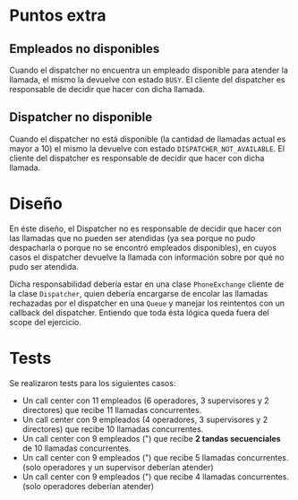 
# Puntos extra

## Empleados no disponibles
Cuando el dispatcher no encuentra un empleado disponible para atender la llamada, el mismo la devuelve con estado `BUSY`. El cliente del dispatcher es responsable de decidir que hacer con dicha llamada.

## Dispatcher no disponible
Cuando el dispatcher no está disponible (la cantidad de llamadas actual es mayor a 10) el mismo la devuelve con estado `DISPATCHER_NOT_AVAILABLE`. El cliente del dispatcher es responsable de decidir que hacer con dicha llamada.

# Diseño
En éste diseño, el Dispatcher no es responsable de decidir que hacer con las llamadas que no pueden ser atendidas (ya sea porque no pudo despacharla o porque no se encontró empleados disponibles), en cuyos casos el dispatcher devuelve la llamada con información sobre por qué no pudo ser atendida.

Dicha responsabilidad debería estar en una clase `PhoneExchange` cliente de la clase `Dispatcher`, quien debería encargarse de encolar las llamadas rechazadas por el dispatcher en una `Queue` y manejar los reintentos con un callback del dispatcher. Entiendo que toda ésta lógica queda fuera del scope del ejercicio.

# Tests
Se realizaron tests para los siguientes casos:

- Un call center con 11 empleados (6 operadores, 3 supervisores y 2 directores) que recibe 11 llamadas concurrentes.
- Un call center con 9 empleados (4 operadores, 3 supervisores y 2 directores) que recibe 10 llamadas concurrentes.
- Un call center con 9 empleados (") que recibe **2 tandas secuenciales** de 10 llamadas concurrentes.
- Un call center con 9 empleados (") que recibe 5 llamadas concurrentes. (solo operadores y un supervisor deberían atender)
- Un call center con 9 empleados (") que recibe 4 llamadas concurrentes. (solo operadores deberían atender)
